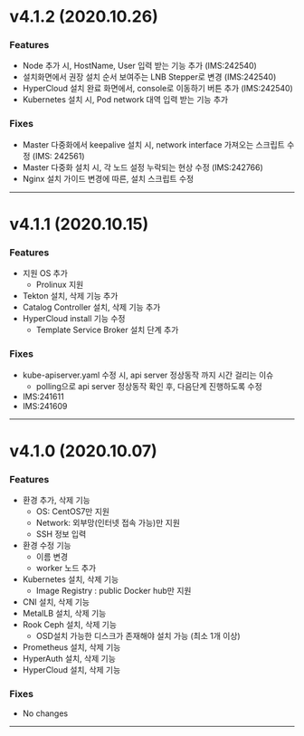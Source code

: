 # v4.1.2 (2020.10.26)
### Features
 - Node 추가 시, HostName, User 입력 받는 기능 추가 (IMS:242540)
 - 설치화면에서 권장 설치 순서 보여주는 LNB Stepper로 변경 (IMS:242540)
 - HyperCloud 설치 완료 화면에서, console로 이동하기 버튼 추가 (IMS:242540)
 - Kubernetes 설치 시, Pod network 대역 입력 받는 기능 추가
 
### Fixes
 - Master 다중화에서 keepalive 설치 시, network interface 가져오는 스크립트 수정 (IMS: 242561)
 - Master 다중화 설치 시, 각 노드 설정 누락되는 현상 수정 (IMS:242766)
 - Nginx 설치 가이드 변경에 따른, 설치 스크립트 수정

---

# v4.1.1 (2020.10.15)
### Features
 - 지원 OS 추가
   - Prolinux 지원
 - Tekton 설치, 삭제 기능 추가
 - Catalog Controller 설치, 삭제 기능 추가
 - HyperCloud install 기능 수정
   - Template Service Broker 설치 단계 추가 
 
### Fixes
 - kube-apiserver.yaml 수정 시, api server 정상동작 까지 시간 걸리는 이슈
   - polling으로 api server 정상동작 확인 후, 다음단계 진행하도록 수정 
 - IMS:241611
 - IMS:241609

---

# v4.1.0 (2020.10.07)
### Features
 - 환경 추가, 삭제 기능
   - OS: CentOS7만 지원
   - Network: 외부망(인터넷 접속 가능)만 지원
   - SSH 정보 입력
 - 환경 수정 기능
   - 이름 변경
   - worker 노드 추가
 - Kubernetes 설치, 삭제 기능
   - Image Registry : public Docker hub만 지원
 - CNI 설치, 삭제 기능
 - MetalLB 설치, 삭제 기능
 - Rook Ceph 설치, 삭제 기능
   - OSD설치 가능한 디스크가 존재해야 설치 가능 (최소 1개 이상)
 - Prometheus 설치, 삭제 기능
 - HyperAuth 설치, 삭제 기능
 - HyperCloud 설치, 삭제 기능
 
### Fixes
 - No changes

---
